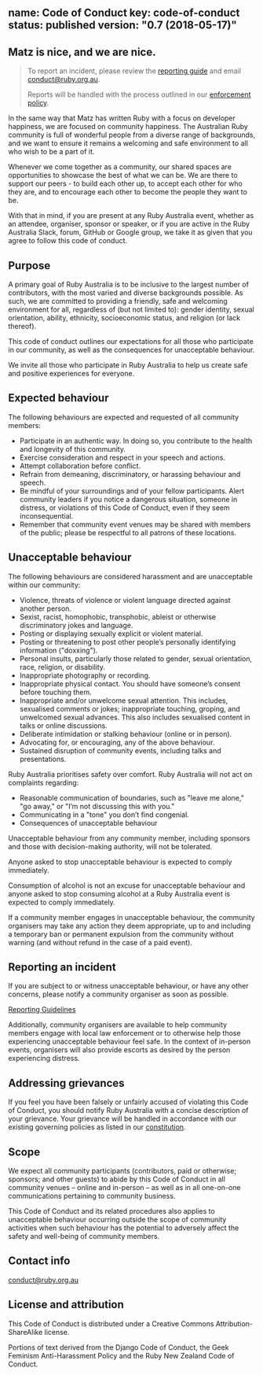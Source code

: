 name: Code of Conduct
key: code-of-conduct
status: published
version: "0.7 (2018-05-17)"
---
## Matz is nice, and we are nice.

> To report an incident, please review the [reporting guide](/policies/code-of-conduct-reporting) and email conduct@ruby.org.au.
>
> Reports will be handled with the process outlined in our [enforcement policy](/policies/code-of-conduct-enforcement).

In the same way that Matz has written Ruby with a focus on developer happiness, we are focused on community happiness. The Australian Ruby community is full of wonderful people from a diverse range of backgrounds, and we want to ensure it remains a welcoming and safe environment to all who wish to be a part of it.

Whenever we come together as a community, our shared spaces are opportunities to showcase the best of what we can be. We are there to support our peers - to build each other up, to accept each other for who they are, and to encourage each other to become the people they want to be.

With that in mind, if you are present at any Ruby Australia event, whether as an attendee, organiser, sponsor or speaker, or if you are active in the Ruby Australia Slack, forum, GitHub or Google group, we take it as given that you agree to follow this code of conduct.

## Purpose
A primary goal of Ruby Australia is to be inclusive to the largest number of contributors, with the most varied and diverse backgrounds possible. As such, we are committed to providing a friendly, safe and welcoming environment for all, regardless of (but not limited to): gender identity, sexual orientation, ability, ethnicity, socioeconomic status, and religion (or lack thereof).

This code of conduct outlines our expectations for all those who participate in our community, as well as the consequences for unacceptable behaviour.

We invite all those who participate in Ruby Australia to help us create safe and positive experiences for everyone.

## Expected behaviour
The following behaviours are expected and requested of all community members:

- Participate in an authentic way. In doing so, you contribute to the health and longevity of this community.
- Exercise consideration and respect in your speech and actions.
- Attempt collaboration before conflict.
- Refrain from demeaning, discriminatory, or harassing behaviour and speech.
- Be mindful of your surroundings and of your fellow participants. Alert community leaders if you notice a dangerous situation, someone in distress, or violations of this Code of Conduct, even if they seem inconsequential.
- Remember that community event venues may be shared with members of the public; please be respectful to all patrons of these locations.

## Unacceptable behaviour
The following behaviours are considered harassment and are unacceptable within our community:

- Violence, threats of violence or violent language directed against another person.
- Sexist, racist, homophobic, transphobic, ableist or otherwise discriminatory jokes and language.
- Posting or displaying sexually explicit or violent material.
- Posting or threatening to post other people’s personally identifying information ("doxxing").
- Personal insults, particularly those related to gender, sexual orientation, race, religion, or disability.
- Inappropriate photography or recording.
- Inappropriate physical contact. You should have someone’s consent before touching them.
- Inappropriate and/or unwelcome sexual attention. This includes, sexualised comments or jokes; inappropriate touching, groping, and unwelcomed sexual advances. This also includes sexualised content in talks or online discussions.
- Deliberate intimidation or stalking behaviour (online or in person).
- Advocating for, or encouraging, any of the above behaviour.
- Sustained disruption of community events, including talks and presentations.

Ruby Australia prioritises safety over comfort. Ruby Australia will not act on complaints regarding:

- Reasonable communication of boundaries, such as "leave me alone," "go away," or "I’m not discussing this with you."
- Communicating in a "tone" you don’t find congenial.
- Consequences of unacceptable behaviour

Unacceptable behaviour from any community member, including sponsors and those with decision-making authority, will not be tolerated.

Anyone asked to stop unacceptable behaviour is expected to comply immediately.

Consumption of alcohol is not an excuse for unacceptable behaviour and anyone asked to stop consuming alcohol at a Ruby Australia event is expected to comply immediately.

If a community member engages in unacceptable behaviour, the community organisers may take any action they deem appropriate, up to and including a temporary ban or permanent expulsion from the community without warning (and without refund in the case of a paid event).

## Reporting an incident
If you are subject to or witness unacceptable behaviour, or have any other concerns, please notify a community organiser as soon as possible.

[Reporting Guidelines](/code-of-conduct-reporting)

Additionally, community organisers are available to help community members engage with local law enforcement or to otherwise help those experiencing unacceptable behaviour feel safe. In the context of in-person events, organisers will also provide escorts as desired by the person experiencing distress.

## Addressing grievances
If you feel you have been falsely or unfairly accused of violating this Code of Conduct, you should notify Ruby Australia with a concise description of your grievance. Your grievance will be handled in accordance with our existing governing policies as listed in our [constitution](/constitution).

## Scope
We expect all community participants (contributors, paid or otherwise; sponsors; and other guests) to abide by this Code of Conduct in all community venues – online and in-person – as well as in all one-on-one communications pertaining to community business.

This Code of Conduct and its related procedures also applies to unacceptable behaviour occurring outside the scope of community activities when such behaviour has the potential to adversely affect the safety and well-being of community members.

## Contact info
conduct@ruby.org.au

## License and attribution
This Code of Conduct is distributed under a Creative Commons Attribution-ShareAlike license.

Portions of text derived from the Django Code of Conduct, the Geek Feminism Anti-Harassment Policy and the Ruby New Zealand Code of Conduct.
